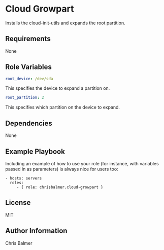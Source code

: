 Cloud Growpart
=========

Installs the cloud-init-utils and expands the root partition.

Requirements
------------

None

Role Variables
--------------

```yaml
root_device: /dev/sda
```

This specifies the device to expand a partition on.

```yaml
root_partition: 2
```

This specifies which partition on the device to expand.

Dependencies
------------

None

Example Playbook
----------------

Including an example of how to use your role (for instance, with variables passed in as parameters) is always nice for users too:

    - hosts: servers
      roles:
         - { role: chrisbalmer.cloud-growpart }

License
-------

MIT

Author Information
------------------

Chris Balmer
